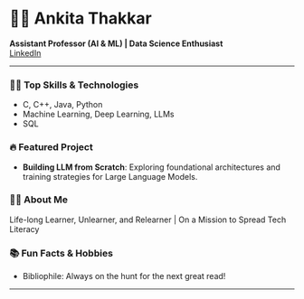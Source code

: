 # 👩‍🏫 Ankita Thakkar

**Assistant Professor (AI & ML) | Data Science Enthusiast**  
[LinkedIn](https://www.linkedin.com/in/ankita-thakkar-08b3526b/)

---

### 🧑‍💻 Top Skills & Technologies
- C, C++, Java, Python
- Machine Learning, Deep Learning, LLMs
- SQL

### 🔥 Featured Project
- **Building LLM from Scratch**: Exploring foundational architectures and training strategies for Large Language Models.

### 👩‍🎓 About Me
Life-long Learner, Unlearner, and Relearner | On a Mission to Spread Tech Literacy

### 📚 Fun Facts & Hobbies
- Bibliophile: Always on the hunt for the next great read!

---
